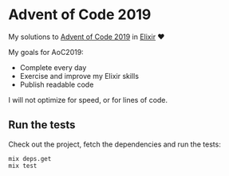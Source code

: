 # Advent of Code 2019

My solutions to [Advent of Code 2019](https://adventofcode.com/) in [Elixir](https://elixir-lang.org) :heart:

My goals for AoC2019:

- Complete every day
- Exercise and improve my Elixir skills
- Publish readable code

I will not optimize for speed, or for lines of code.


## Run the tests

Check out the project, fetch the dependencies and run the tests:

```
mix deps.get
mix test
```
